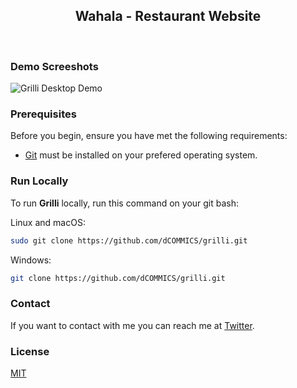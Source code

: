 <!-- <div align="center">
  
  ![GitHub repo size](https://img.shields.io/github/repo-size/codewithsadee/grilli)
  ![GitHub stars](https://img.shields.io/github/stars/codewithsadee/grilli?style=social)
  ![GitHub forks](https://img.shields.io/github/forks/codewithsadee/grilli?style=social)
[![Twitter Follow](https://img.shields.io/twitter/follow/codewithsadee_?style=social)](https://twitter.com/intent/follow?screen_name=codewithsadee_)
  [![YouTube Video Views](https://img.shields.io/youtube/views/CjVGp5kGHxA?style=social)](https://youtu.be/CjVGp5kGHxA)

  <br />
  <br /> -->

  <h2 align="center">Wahala - Restaurant Website</h2>

  <!-- Grilli is a fully responsive restaurant website, <br />Responsive for all devices, build using HTML, CSS, and JavaScript.

  <a href="https://codewithsadee.github.io/grilli/"><strong>➥ Live Demo</strong></a>

</div> -->

<br />


### Demo Screeshots

![Grilli Desktop Demo](./readme-images/desktop.png "Desktop Demo")

### Prerequisites

Before you begin, ensure you have met the following requirements:

* [Git](https://git-scm.com/downloads "Download Git") must be installed on your prefered operating system.

### Run Locally

To run **Grilli** locally, run this command on your git bash:

Linux and macOS:

```bash
sudo git clone https://github.com/dCOMMICS/grilli.git
```

Windows:





```bash
git clone https://github.com/dCOMMICS/grilli.git
```

### Contact

If you want to contact with me you can reach me at [Twitter](https://twitter.com/Designer_Wu2).

### License

[MIT](https://dCOMMICS.com/licenses/mit/)
